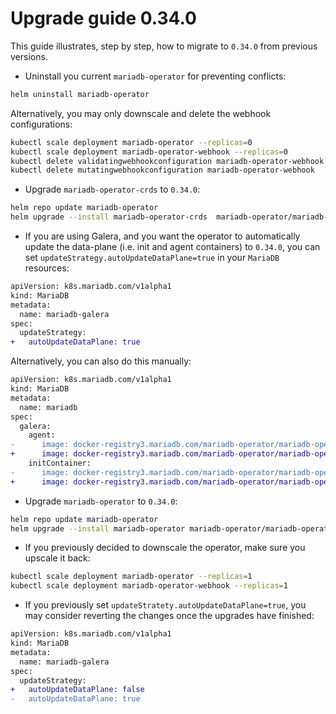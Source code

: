 # Upgrade guide 0.34.0

This guide illustrates, step by step, how to migrate to `0.34.0` from previous versions. 

- Uninstall you current `mariadb-operator` for preventing conflicts:
```bash
helm uninstall mariadb-operator
```
Alternatively, you may only downscale and delete the webhook configurations:
```bash
kubectl scale deployment mariadb-operator --replicas=0
kubectl scale deployment mariadb-operator-webhook --replicas=0
kubectl delete validatingwebhookconfiguration mariadb-operator-webhook
kubectl delete mutatingwebhookconfiguration mariadb-operator-webhook
```

- Upgrade `mariadb-operator-crds` to `0.34.0`:

```bash
helm repo update mariadb-operator
helm upgrade --install mariadb-operator-crds  mariadb-operator/mariadb-operator-crds --version 0.34.0
```

- If you are using Galera, and you want the operator to automatically update the data-plane (i.e. init and agent containers) to `0.34.0`, you can set `updateStrategy.autoUpdateDataPlane=true` in your `MariaDB` resources:

```diff
apiVersion: k8s.mariadb.com/v1alpha1
kind: MariaDB
metadata:
  name: mariadb-galera
spec:
  updateStrategy:
+   autoUpdateDataPlane: true
```

Alternatively, you can also do this manually:

```diff
apiVersion: k8s.mariadb.com/v1alpha1
kind: MariaDB
metadata:
  name: mariadb
spec:
  galera:
    agent:
-      image: docker-registry3.mariadb.com/mariadb-operator/mariadb-operator:v0.0.33
+      image: docker-registry3.mariadb.com/mariadb-operator/mariadb-operator:0.34.0
    initContainer:
-      image: docker-registry3.mariadb.com/mariadb-operator/mariadb-operator:v0.0.33
+      image: docker-registry3.mariadb.com/mariadb-operator/mariadb-operator:0.34.0
```

-  Upgrade `mariadb-operator` to `0.34.0`:
```bash 
helm repo update mariadb-operator
helm upgrade --install mariadb-operator mariadb-operator/mariadb-operator --version 0.34.0 
```

- If you previously decided to downscale the operator, make sure you upscale it back:
```bash
kubectl scale deployment mariadb-operator --replicas=1
kubectl scale deployment mariadb-operator-webhook --replicas=1
```

- If you previously set `updateStratety.autoUpdateDataPlane=true`, you may consider reverting the changes once the upgrades have finished:

```diff
apiVersion: k8s.mariadb.com/v1alpha1
kind: MariaDB
metadata:
  name: mariadb-galera
spec:
  updateStrategy:
+   autoUpdateDataPlane: false
-   autoUpdateDataPlane: true
```